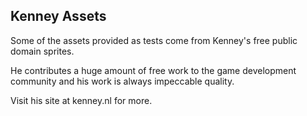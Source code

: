 Kenney Assets
-------------

Some of the assets provided as tests come from Kenney's free public domain sprites.

He contributes a huge amount of free work to the game development community and his work is
always impeccable quality.

Visit his site at kenney.nl for more.

